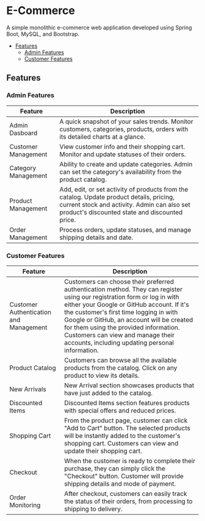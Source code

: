 # E-Commerce
A simple monolithic e-commerce web application developed using Spring Boot, MySQL, and Bootstrap.

- [Features](#features)
    - [Admin Features](#admin-features)
    - [Customer Features](#customer-features)
   


## Features
### Admin Features
| Feature | Description |
| ------------- | ------------- |
| Admin Dasboard | A quick snapshot of your sales trends. Monitor customers, categories, products, orders with its detailed charts at a glance. |
| Customer Management | View customer info and their shopping cart. Monitor and update statuses of their orders. |
| Category Management | Ability to create and update categories. Admin can set the category's availability from the product catalog. |
| Product Management | Add, edit, or set activity of products from the catalog. Update product details, pricing, current stock and activity. Admin can also set product's discounted state and discounted price.|
| Order Management | Process orders, update statuses, and manage shipping details and date. |

### Customer Features
| Feature | Description |
| ------------- | ------------- |
| Customer Authentication and Management | Customers can choose their preferred authentication method. They can register using our registration form or log in with either your Google or GitHub account. If it's the customer's first time logging in with Google or GitHub, an account will be created for them using the provided information. Customers can view and manage their accounts, including updating personal information. |
| Product Catalog | Customers can browse all the available products from the catalog. Click on any product to view its details. |
| New Arrivals | New Arrival section showcases products that have just added to the catalog. |
| Discounted Items | Discounted Items section features products with special offers and reduced prices. |
| Shopping Cart | From the product page, customer can click "Add to Cart" button. The selected products will be instantly added to the customer's shopping cart. Customers can view and update their shopping cart. |
| Checkout | When the customer is ready to complete their purchase, they can simply click the "Checkout" button. Customer will provide shipping details and mode of payment. |
| Order Monitoring | After checkout, customers can easily track the status of their orders, from processing to shipping to delivery. |
